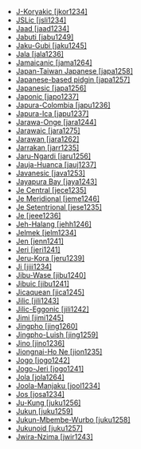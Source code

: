 - [J-Koryakic [jkor1234]](tree/chuk1271/chuk1272/kory1247/jkor1234/md.ini)
- [JSLic [jsli1234]](tree/sign1238/deaf1237/jsli1234/md.ini)
- [Jaad [jaad1234]](tree/atla1278/nort3146/jaad1234/md.ini)
- [Jabuti [jabu1249]](tree/nucl1710/jabu1249/md.ini)
- [Jaku-Gubi [jaku1245]](tree/atla1278/volt1241/benu1247/bant1294/sout3152/narr1281/mbam1254/jara1262/nige1254/jaku1245/md.ini)
- [Jala [jala1236]](tree/gunw1250/gunw1253/east2701/jala1236/md.ini)
- [Jamaicanic [jama1264]](tree/indo1319/clas1257/germ1287/nort3152/west2793/nort3175/angl1264/angl1265/late1254/merc1242/macr1271/guin1259/cari1284/west2854/jama1264/md.ini)
- [Japan-Taiwan Japanese [japa1258]](tree/japo1237/japa1256/japa1258/md.ini)
- [Japanese-based pidgin [japa1257]](tree/pidg1258/japa1257/md.ini)
- [Japanesic [japa1256]](tree/japo1237/japa1256/md.ini)
- [Japonic [japo1237]](tree/japo1237/md.ini)
- [Japura-Colombia [japu1236]](tree/araw1281/japu1236/md.ini)
- [Japura-Ica [japu1237]](tree/araw1281/japu1236/japu1237/md.ini)
- [Jarawa-Onge [jara1244]](tree/jara1244/md.ini)
- [Jarawaic [jara1275]](tree/atla1278/volt1241/benu1247/bant1294/sout3152/narr1281/mbam1254/jara1262/nige1254/jara1275/md.ini)
- [Jarawan [jara1262]](tree/atla1278/volt1241/benu1247/bant1294/sout3152/narr1281/mbam1254/jara1262/md.ini)
- [Jarrakan [jarr1235]](tree/jarr1235/md.ini)
- [Jaru-Ngardi [jaru1256]](tree/pama1250/dese1234/ngum1251/ngum1256/jaru1256/md.ini)
- [Jauja-Huanca [jauj1237]](tree/quec1387/quec1386/cent2141/jauj1237/md.ini)
- [Javanesic [java1253]](tree/aust1307/mala1545/java1253/md.ini)
- [Jayapura Bay [jaya1243]](tree/aust1307/mala1545/cent2237/east2712/ocea1241/west2818/nort3206/sarm1241/jaya1243/md.ini)
- [Je Central [jece1235]](tree/nucl1710/jeee1236/jece1235/md.ini)
- [Je Meridional [jeme1246]](tree/nucl1710/jeee1236/jeme1246/md.ini)
- [Je Setentrional [jese1235]](tree/nucl1710/jeee1236/jese1235/md.ini)
- [Je [jeee1236]](tree/nucl1710/jeee1236/md.ini)
- [Jeh-Halang [jehh1246]](tree/aust1305/bahn1264/nort3150/jehh1244/jehh1246/md.ini)
- [Jelmek [jelm1234]](tree/bula1259/jelm1234/md.ini)
- [Jen [jenn1241]](tree/atla1278/volt1241/nort3149/came1255/bikw1235/sout3355/jenn1241/md.ini)
- [Jeri [jeri1241]](tree/mand1469/west2780/mand1431/cent2047/mand1432/jogo1241/jeri1241/md.ini)
- [Jeru-Kora [jeru1239]](tree/grea1241/nort3276/nort2678/jeru1239/md.ini)
- [Ji [jiii1234]](tree/atla1278/volt1241/benu1247/bant1294/sout3152/yemn1234/jiii1234/md.ini)
- [Jibu-Wase [jibu1240]](tree/atla1278/volt1241/benu1247/juku1257/cent2241/juku1258/juku1259/jibu1240/md.ini)
- [Jibuic [jibu1241]](tree/atla1278/volt1241/benu1247/juku1257/cent2241/juku1258/juku1259/jibu1240/jibu1241/md.ini)
- [Jicaquean [jica1245]](tree/jica1245/md.ini)
- [Jilic [jili1243]](tree/atla1278/volt1241/benu1247/benu1248/alum1249/jili1242/jili1243/md.ini)
- [Jilic-Eggonic [jili1242]](tree/atla1278/volt1241/benu1247/benu1248/alum1249/jili1242/md.ini)
- [Jimi [jimi1245]](tree/nucl1709/cent2120/jimi1245/md.ini)
- [Jingpho [jing1260]](tree/sino1245/brah1260/jing1259/jing1260/md.ini)
- [Jingpho-Luish [jing1259]](tree/sino1245/brah1260/jing1259/md.ini)
- [Jino [jino1236]](tree/sino1245/burm1265/lolo1265/lolo1267/hani1249/jino1236/md.ini)
- [Jiongnai-Ho Ne [jion1235]](tree/hmon1336/hmon1337/nucl1714/jion1235/md.ini)
- [Jogo [jogo1242]](tree/mand1469/west2780/mand1431/cent2047/mand1432/jogo1241/jogo1242/md.ini)
- [Jogo-Jeri [jogo1241]](tree/mand1469/west2780/mand1431/cent2047/mand1432/jogo1241/md.ini)
- [Jola [jola1264]](tree/atla1278/nort3146/cent2230/bakk1238/jool1234/jola1264/md.ini)
- [Joola-Manjaku [jool1234]](tree/atla1278/nort3146/cent2230/bakk1238/jool1234/md.ini)
- [Jos [josa1234]](tree/atla1278/volt1241/benu1247/kain1275/cent2242/basa1288/east2404/josa1234/md.ini)
- [Ju-Kung [juku1256]](tree/kxaa1236/juku1256/md.ini)
- [Jukun [juku1259]](tree/atla1278/volt1241/benu1247/juku1257/cent2241/juku1258/juku1259/md.ini)
- [Jukun-Mbembe-Wurbo [juku1258]](tree/atla1278/volt1241/benu1247/juku1257/cent2241/juku1258/md.ini)
- [Jukunoid [juku1257]](tree/atla1278/volt1241/benu1247/juku1257/md.ini)
- [Jwira-Nzima [jwir1243]](tree/atla1278/volt1241/kwav1236/nyoa1234/poto1254/tano1248/cent2262/biaa1238/sout2779/jwir1243/md.ini)
